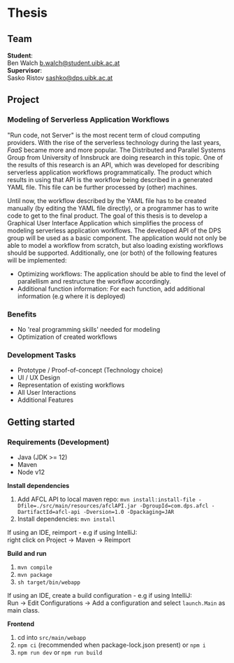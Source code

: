 # Thesis

## Team

**Student**:   
Ben Walch <b.walch@student.uibk.ac.at>  
**Supervisor**:  
Sasko Ristov <sashko@dps.uibk.ac.at>

## Project

### Modeling of Serverless Application Workflows 

"Run code, not Server" is the most recent term of cloud computing providers.
With the rise of the serverless technology during the last years, _FaaS_ became more and more popular.
The Distributed and Parallel Systems Group from University of Innsbruck are doing research in this topic.
One of the results of this research is an API, which was developed for describing serverless application workflows programmatically.
The product which results in using that API is the workflow being described in a generated YAML file.
This file can be further processed by (other) machines.

Until now, the workflow described by the YAML file has to be created manually (by editing the YAML file directly), or a programmer has to write code to get to the final product.
The goal of this thesis is to develop a Graphical User Interface Application which simplifies the process of modeling serverless application workflows.
The developed API of the DPS group will be used as a basic component.
The application would not only be able to model a workflow from scratch, but also loading existing workflows should be supported.
Additionally, one (or both) of the following features will be implemented:
- Optimizing workflows: The application should be able to find the level of paralellism and restructure the workflow accordingly.
- Additional function information: For each function, add additional information (e.g where it is deployed)

### Benefits

- No 'real programming skills' needed for modeling
- Optimization of created workflows

### Development Tasks
- Prototype / Proof-of-concept (Technology choice)
- UI / UX Design
- Representation of existing workflows
- All User Interactions
- Additional Features

## Getting started

### Requirements (Development)

* Java (JDK >= 12)
* Maven
* Node v12

**Install dependencies**  
1. Add AFCL API to local maven repo: `mvn install:install-file -Dfile=./src/main/resources/afclAPI.jar -DgroupId=com.dps.afcl -DartifactId=afcl-api -Dversion=1.0 -Dpackaging=JAR`
2. Install dependencies: `mvn install`  

If using an IDE, reimport - e.g if using IntelliJ:  
right click on Project -> Maven -> Reimport

**Build and run**
1. `mvn compile`
2. `mvn package`
3. `sh target/bin/webapp`

If using an IDE, create a build configuration - e.g if using IntelliJ:  
Run -> Edit Configurations -> Add a configuration and select ``launch.Main`` as main class.

**Frontend**

1. cd into `src/main/webapp`
2. `npm ci` (recommended when package-lock.json present) or `npm i`
3. `npm run dev` or `npm run build`

